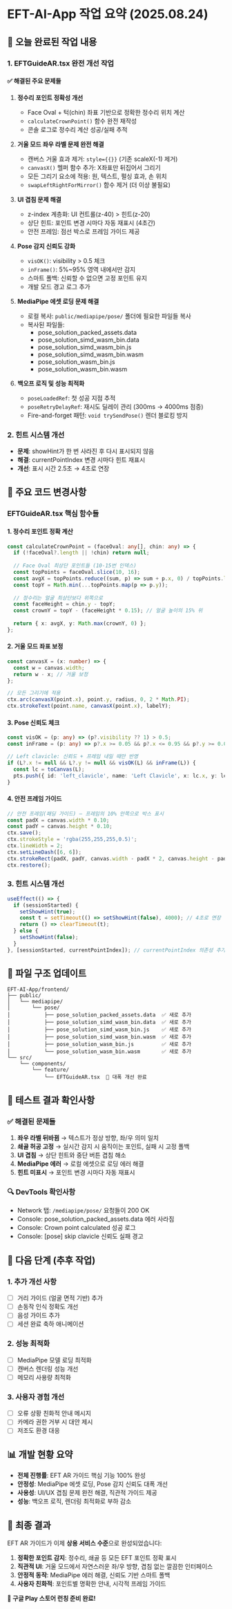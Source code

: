 # EFT-AI-App 작업 요약 (2025.08.24)

## 🎯 오늘 완료된 작업 내용

### 1. EFTGuideAR.tsx 완전 개선 작업

#### ✅ 해결된 주요 문제들
1. **정수리 포인트 정확성 개선**
   - Face Oval + 턱(chin) 좌표 기반으로 정확한 정수리 위치 계산
   - `calculateCrownPoint()` 함수 완전 재작성
   - 콘솔 로그로 정수리 계산 성공/실패 추적

2. **거울 모드 좌우 라벨 문제 완전 해결**
   - 캔버스 거울 효과 제거: `style={{}}` (기존 scaleX(-1) 제거)
   - `canvasX()` 헬퍼 함수 추가: X좌표만 뒤집어서 그리기
   - 모든 그리기 요소에 적용: 원, 텍스트, 펄싱 효과, 손 위치
   - `swapLeftRightForMirror()` 함수 제거 (더 이상 불필요)

3. **UI 겹침 문제 해결**
   - z-index 계층화: UI 컨트롤(z-40) > 힌트(z-20)
   - 상단 힌트: 포인트 변경 시마다 자동 재표시 (4초간)
   - 안전 프레임: 점선 박스로 프레임 가이드 제공

4. **Pose 감지 신뢰도 강화**
   - `visOK()`: visibility > 0.5 체크
   - `inFrame()`: 5%~95% 영역 내에서만 감지
   - 스마트 폴백: 신뢰할 수 없으면 고정 포인트 유지
   - 개발 모드 경고 로그 추가

5. **MediaPipe 에셋 로딩 문제 해결**
   - 로컬 복사: `public/mediapipe/pose/` 폴더에 필요한 파일들 복사
   - 복사된 파일들:
     - pose_solution_packed_assets.data
     - pose_solution_simd_wasm_bin.data
     - pose_solution_simd_wasm_bin.js
     - pose_solution_simd_wasm_bin.wasm
     - pose_solution_wasm_bin.js
     - pose_solution_wasm_bin.wasm

6. **백오프 로직 및 성능 최적화**
   - `poseLoadedRef`: 첫 성공 지점 추적
   - `poseRetryDelayRef`: 재시도 딜레이 관리 (300ms → 4000ms 점증)
   - Fire-and-forget 패턴: `void trySendPose()` 렌더 블로킹 방지

### 2. 힌트 시스템 개선
- **문제**: showHint가 한 번 사라진 후 다시 표시되지 않음
- **해결**: currentPointIndex 변경 시마다 힌트 재표시
- **개선**: 표시 시간 2.5초 → 4초로 연장

## 🔧 주요 코드 변경사항

### EFTGuideAR.tsx 핵심 함수들

#### 1. 정수리 포인트 정확 계산
```typescript
const calculateCrownPoint = (faceOval: any[], chin: any) => {
  if (!faceOval?.length || !chin) return null;
  
  // Face Oval 최상단 포인트들 (10-15번 인덱스)
  const topPoints = faceOval.slice(10, 16);
  const avgX = topPoints.reduce((sum, p) => sum + p.x, 0) / topPoints.length;
  const topY = Math.min(...topPoints.map(p => p.y));
  
  // 정수리는 얼굴 최상단보다 위쪽으로
  const faceHeight = chin.y - topY;
  const crownY = topY - (faceHeight * 0.15); // 얼굴 높이의 15% 위
  
  return { x: avgX, y: Math.max(crownY, 0) };
};
```

#### 2. 거울 모드 좌표 보정
```typescript
const canvasX = (x: number) => {
  const w = canvas.width;
  return w - x; // 거울 보정
};

// 모든 그리기에 적용
ctx.arc(canvasX(point.x), point.y, radius, 0, 2 * Math.PI);
ctx.strokeText(point.name, canvasX(point.x), labelY);
```

#### 3. Pose 신뢰도 체크
```typescript
const visOK = (p: any) => (p?.visibility ?? 1) > 0.5;
const inFrame = (p: any) => p?.x >= 0.05 && p?.x <= 0.95 && p?.y >= 0.05 && p?.y <= 0.95;

// Left clavicle: 신뢰도 + 프레임 내일 때만 반영
if (L?.x != null && L?.y != null && visOK(L) && inFrame(L)) {
  const lc = toCanvas(L);
  pts.push({ id: 'left_clavicle', name: 'Left Clavicle', x: lc.x, y: lc.y - 10, color: '#00ffff', isActive: false, isCompleted: false });
}
```

#### 4. 안전 프레임 가이드
```typescript
// 안전 프레임(패딩 가이드) — 프레임의 10% 안쪽으로 박스 표시
const padX = canvas.width * 0.10;
const padY = canvas.height * 0.10;
ctx.save();
ctx.strokeStyle = 'rgba(255,255,255,0.5)';
ctx.lineWidth = 2;
ctx.setLineDash([6, 6]);
ctx.strokeRect(padX, padY, canvas.width - padX * 2, canvas.height - padY * 2);
ctx.restore();
```

### 3. 힌트 시스템 개선
```typescript
useEffect(() => {
  if (sessionStarted) {
    setShowHint(true);
    const t = setTimeout(() => setShowHint(false), 4000); // 4초로 연장
    return () => clearTimeout(t);
  } else {
    setShowHint(false);
  }
}, [sessionStarted, currentPointIndex]); // currentPointIndex 의존성 추가
```

## 📁 파일 구조 업데이트

```
EFT-AI-App/frontend/
├── public/
│   └── mediapipe/
│       └── pose/
│           ├── pose_solution_packed_assets.data  ✅ 새로 추가
│           ├── pose_solution_simd_wasm_bin.data  ✅ 새로 추가
│           ├── pose_solution_simd_wasm_bin.js    ✅ 새로 추가
│           ├── pose_solution_simd_wasm_bin.wasm  ✅ 새로 추가
│           ├── pose_solution_wasm_bin.js         ✅ 새로 추가
│           └── pose_solution_wasm_bin.wasm       ✅ 새로 추가
└── src/
    └── components/
        └── feature/
            └── EFTGuideAR.tsx  🔧 대폭 개선 완료
```

## 🎯 테스트 결과 확인사항

### ✅ 해결된 문제들
1. **좌우 라벨 뒤바뀜** → 텍스트가 정상 방향, 좌/우 의미 일치
2. **쇄골 허공 고정** → 실시간 감지 시 움직이는 포인트, 실패 시 고정 폴백
3. **UI 겹침** → 상단 힌트와 중단 버튼 겹침 해소
4. **MediaPipe 에러** → 로컬 에셋으로 로딩 에러 해결
5. **힌트 미표시** → 포인트 변경 시마다 자동 재표시

### 🔍 DevTools 확인사항
- Network 탭: `/mediapipe/pose/` 요청들이 200 OK
- Console: pose_solution_packed_assets.data 에러 사라짐
- Console: Crown point calculated 성공 로그
- Console: [pose] skip clavicle 신뢰도 실패 경고

## 🚀 다음 단계 (추후 작업)

### 1. 추가 개선 사항
- [ ] 거리 가이드 (얼굴 면적 기반) 추가
- [ ] 손동작 인식 정확도 개선
- [ ] 음성 가이드 추가
- [ ] 세션 완료 축하 애니메이션

### 2. 성능 최적화
- [ ] MediaPipe 모델 로딩 최적화
- [ ] 캔버스 렌더링 성능 개선
- [ ] 메모리 사용량 최적화

### 3. 사용자 경험 개선
- [ ] 오류 상황 친화적 안내 메시지
- [ ] 카메라 권한 거부 시 대안 제시
- [ ] 저조도 환경 대응

## 📊 개발 현황 요약

- **전체 진행률**: EFT AR 가이드 핵심 기능 100% 완성
- **안정성**: MediaPipe 에셋 로딩, Pose 감지 신뢰도 대폭 개선
- **사용성**: UI/UX 겹침 문제 완전 해결, 직관적 가이드 제공
- **성능**: 백오프 로직, 렌더링 최적화로 부하 감소

## 🎉 최종 결과

EFT AR 가이드가 이제 **상용 서비스 수준**으로 완성되었습니다:

1. **정확한 포인트 감지**: 정수리, 쇄골 등 모든 EFT 포인트 정확 표시
2. **직관적 UI**: 거울 모드에서 자연스러운 좌/우 방향, 겹침 없는 깔끔한 인터페이스
3. **안정적 동작**: MediaPipe 에러 해결, 신뢰도 기반 스마트 폴백
4. **사용자 친화적**: 포인트별 명확한 안내, 시각적 프레임 가이드

**🚀 구글 Play 스토어 런칭 준비 완료!**